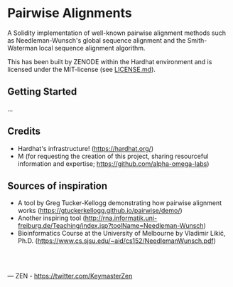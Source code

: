 # Pairwise Alignments
A Solidity implementation of well-known pairwise alignment methods such as Needleman-Wunsch's global sequence alignment and the Smith-Waterman local sequence alignment algorithm.

This has been built by ZENODE within the Hardhat environment and is licensed under the MIT-license (see [LICENSE.md](./LICENSE.md)).

## Getting Started
...

## Credits
- Hardhat's infrastructure! (https://hardhat.org/)
- M (for requesting the creation of this project, sharing resourceful information and expertise; https://github.com/alpha-omega-labs)

## Sources of inspiration
- A tool by Greg Tucker-Kellogg demonstrating how pairwise alignment works (https://gtuckerkellogg.github.io/pairwise/demo/)
- Another inspiring tool (http://rna.informatik.uni-freiburg.de/Teaching/index.jsp?toolName=Needleman-Wunsch)
- Bioinformatics Course at the University of Melbourne by Vladimir Likić, Ph.D. (https://www.cs.sjsu.edu/~aid/cs152/NeedlemanWunsch.pdf)
</br>
</br>

 — ZEN - https://twitter.com/KeymasterZen
